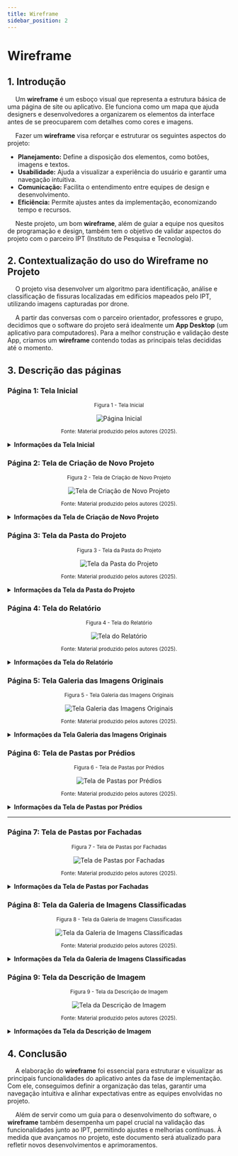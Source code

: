 ```yaml
---
title: Wireframe
sidebar_position: 2
---
```


# Wireframe

## 1. Introdução

&emsp; Um **wireframe** é um esboço visual que representa a estrutura básica de uma página de site ou aplicativo. Ele funciona como um mapa que ajuda designers e desenvolvedores a organizarem os elementos da interface antes de se preocuparem com detalhes como cores e imagens.

&emsp; Fazer um **wireframe** visa reforçar e estruturar os seguintes aspectos do projeto:

- **Planejamento:** Define a disposição dos elementos, como botões, imagens e textos.
- **Usabilidade:** Ajuda a visualizar a experiência do usuário e garantir uma navegação intuitiva.
- **Comunicação:** Facilita o entendimento entre equipes de design e desenvolvimento.
- **Eficiência:** Permite ajustes antes da implementação, economizando tempo e recursos.

&emsp; Neste projeto, um bom **wireframe**, além de guiar a equipe nos quesitos de programação e design, também tem o objetivo de validar aspectos do projeto com o parceiro IPT (Instituto de Pesquisa e Tecnologia).

## 2. Contextualização do uso do Wireframe no Projeto

&emsp; O projeto visa desenvolver um algoritmo para identificação, análise e classificação de fissuras localizadas em edifícios mapeados pelo IPT, utilizando imagens capturadas por drone.

&emsp; A partir das conversas com o parceiro orientador, professores e grupo, decidimos que o software do projeto será idealmente um **App Desktop** (um aplicativo para computadores). Para a melhor construção e validação deste App, criamos um **wireframe** contendo todas as principais telas decididas até o momento.

## 3. Descrição das páginas

### Página 1: Tela Inicial

<div align="center">

  <sub>Figura 1 - Tela Inicial </sub>

  <img src="../../../static/img/Sprint2/pg-inicial.png"
  alt="Página Inicial"/>

  <sup>Fonte: Material produzido pelos autores (2025).</sup>

</div>

<details>
  <summary><b>Informações da Tela Inicial</b></summary>

Essa página possui:

1. Visualização das pastas dos projetos já existentes.
2. Barra de busca por nome.
3. Filtragem das pastas por nome e data.
4. Filtragem por tags.
5. Botão para a criação de um novo projeto.

</details>

### Página 2: Tela de Criação de Novo Projeto

<div align="center">

  <sub>Figura 2 - Tela de Criação de Novo Projeto </sub>

  <img src="../../../static/img/Sprint2/new-pj.png"
  alt="Tela de Criação de Novo Projeto"/>

  <sup>Fonte: Material produzido pelos autores (2025).</sup>

</div>

<details>
  <summary><b>Informações da Tela de Criação de Novo Projeto</b></summary>

Essa página possui:

1. Lugar para inserir o nome do projeto.
2. Lugar para inserir a localização do projeto. (opcional)
3. Lugar para inserir uma descrição do projeto. (opcional)
4. Lugar para inserir as imagens a serem classificadas, que devem estar no computador.

</details>

### Página 3: Tela da Pasta do Projeto

<div align="center">

  <sub>Figura 3 - Tela da Pasta do Projeto </sub>

  <img src="../../../static/img/Sprint2/projeto.png"
  alt="Tela da Pasta do Projeto"/>

  <sup>Fonte: Material produzido pelos autores (2025).</sup>

</div>

<details>
  <summary><b>Informações da Tela da Pasta do Projeto</b></summary>

Essa página possui:

1. Breve descrição do projeto (opcional).
2. Arquivo do **Relatório** do projeto.
3. Pasta das **Imagens Originais** do projeto.
4. Pasta das **Classificações dos Prédios** do projeto.
5. Botão para edição da descrição do projeto.

</details>

### Página 4: Tela do Relatório

<div align="center">

  <sub>Figura 4 - Tela do Relatório </sub>

  <img src="../../../static/img/Sprint2/relat.png"
  alt="Tela do Relatório"/>

  <sup>Fonte: Material produzido pelos autores (2025).</sup>

</div>

<details>
  <summary><b>Informações da Tela do Relatório</b></summary>

Essa página possui:

1. Relatório.
2. Botão para baixar o relatório em diferentes formatos.
3. Botão para reclassificar a imagem caso o modelo cometa algum erro de classificação.

</details>

### Página 5: Tela Galeria das Imagens Originais

<div align="center">

  <sub>Figura 5 - Tela Galeria das Imagens Originais </sub>

  <img src="../../../static/img/Sprint2/image-orig.png"
  alt="Tela Galeria das Imagens Originais"/>

  <sup>Fonte: Material produzido pelos autores (2025).</sup>

</div>

<details>
  <summary><b>Informações da Tela Galeria das Imagens Originais</b></summary>

Essa página possui:

1. Imagens originais importadas para o aplicativo.
2. Botão para excluir a imagem.
3. Botão para adicionar novas imagens locais.

</details>

### Página 6: Tela de Pastas por Prédios

<div align="center">

  <sub>Figura 6 - Tela de Pastas por Prédios </sub>

  <img src="../../../static/img/Sprint2/class.png"
  alt="Tela de Pastas por Prédios"/>

  <sup>Fonte: Material produzido pelos autores (2025).</sup>

</div>

<details>
  <summary><b>Informações da Tela de Pastas por Prédios</b></summary>

Essa página possui:

1. Pastas separadas por prédios.

</details>

---
### Página 7: Tela de Pastas por Fachadas

<div align="center">

  <sub>Figura 7 - Tela de Pastas por Fachadas </sub>

  <img src="../../../static/img/Sprint2/predio.png"
  alt="Tela de Pastas por Fachadas"/>

  <sup>Fonte: Material produzido pelos autores (2025).</sup>

</div>

<details>
  <summary><b>Informações da Tela de Pastas por Fachadas</b></summary>

Essa página possui:

1. Pastas separadas por fachadas.
2. Breve descrição daquele prédio (opcional).
3. Botão para editar a descrição do prédio.

</details>

### Página 8: Tela da Galeria de Imagens Classificadas

<div align="center">

  <sub>Figura 8 - Tela da Galeria de Imagens Classificadas </sub>

  <img src="../../../static/img/Sprint2/image-fachada.png"
  alt="Tela da Galeria de Imagens Classificadas"/>

  <sup>Fonte: Material produzido pelos autores (2025).</sup>

</div>

<details>
  <summary><b>Informações da Tela da Galeria de Imagens Classificadas</b></summary>

Essa página possui:

1. Imagens clicáveis com tags classificadoras.
2. Breve descrição da fachada do prédio.
3. Botão para editar a descrição da fachada do prédio.
4. Botão para acessar a imagem no diretório local do computador.
5. Botão para reclassificar a imagem caso o modelo cometa algum erro de classificação.

</details>

### Página 9: Tela da Descrição de Imagem  

<div align="center">

  <sub>Figura 9 - Tela da Descrição de Imagem </sub>

  <img src="../../../static/img/Sprint2/image-desc.png"
  alt="Tela da Descrição de Imagem"/>

  <sup>Fonte: Material produzido pelos autores (2025).</sup>

</div>

<details>
  <summary><b>Informações da Tela da Descrição de Imagem</b></summary>

Essa página possui:

1. Imagens com a classificação.
2. Breve descrição da imagem.
3. Metadados importantes da imagem.
4. Botão para reclassificar a imagem caso o modelo cometa algum erro de classificação.

</details>

## 4. Conclusão  

&emsp; A elaboração do **wireframe** foi essencial para estruturar e visualizar as principais funcionalidades do aplicativo antes da fase de implementação. Com ele, conseguimos definir a organização das telas, garantir uma navegação intuitiva e alinhar expectativas entre as equipes envolvidas no projeto.  

&emsp; Além de servir como um guia para o desenvolvimento do software, o **wireframe** também desempenha um papel crucial na validação das funcionalidades junto ao IPT, permitindo ajustes e melhorias contínuas. À medida que avançamos no projeto, este documento será atualizado para refletir novos desenvolvimentos e aprimoramentos.  